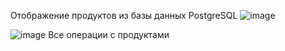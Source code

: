 Отображение продуктов из базы данных PostgreSQL
![image](https://github.com/user-attachments/assets/501fe2e4-23fc-4dea-8cd9-1b22442f93b7)


![image](https://github.com/user-attachments/assets/a2d62e30-ef64-4dcc-b2ea-a4297ccc1344)
Все операции с продуктами


